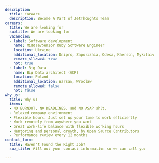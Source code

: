 ```yaml
---
description:
  title: Careers
  description: Become A Part of JetThoughts Team
careers:
  title: We are looking for
  subtitle: We are looking for
  vacancies:
  - label: Software development
    name: Middle/Senior Ruby Software Engineer
    location: Ukraine
    additional_location: Dnipro, Zaporizhia, Odesa, Kherson, Mykolaiv
    remote_allowed: true
    hot: true
  - label: Big Data
    name: Big Data architect (GCP)
    location: Poland
    additional_location: Warsaw, Wroclaw
    remote_allowed: false
    hot: false
why_us:
  title: Why us
  items:
  - NO BURNOUT, NO DEADLINES, and NO ASAP shit.
  - Relaxed company environment
  - Flexible hours. Just set up your time to work efficiently
  - Work remotely from anywhere you want
  - Great work-life balance with flexible working hours
  - Mentoring and personal growth, by Open Source Contributors
  - Performance review every 12 months
contact_form:
  title: Haven't Found the Right Job?
  sub_title: Fill out your contact information so we can call you

---
```

